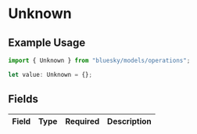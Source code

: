 # Unknown

## Example Usage

```typescript
import { Unknown } from "bluesky/models/operations";

let value: Unknown = {};
```

## Fields

| Field       | Type        | Required    | Description |
| ----------- | ----------- | ----------- | ----------- |